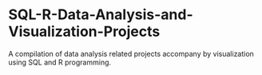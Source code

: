 # SQL-R-Data-Analysis-and-Visualization-Projects
A compilation of data analysis related projects accompany by visualization using SQL and R programming. 

